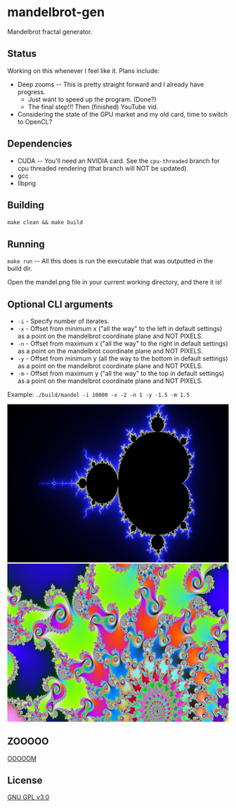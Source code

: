 # mandelbrot-gen
Mandelbrot fractal generator.

## Status
Working on this whenever I feel like it. Plans include:

- Deep zooms -- This is pretty straight forward and I already have progress.
  - Just want to speed up the program. (Done?)
  - The final step!!! Then (finished) YouTube vid.
- Considering the state of the GPU market and my old card, time to switch to OpenCL?

## Dependencies
- CUDA -- You'll need an NVIDIA card. See the `cpu-threaded` branch for cpu threaded rendering (that branch will NOT be updated).
- gcc
- libpng

## Building
`make clean && make build`

## Running
`make run` -- All this does is run the executable that was outputted in the build dir.

Open the mandel.png file in your current working directory, and there it is!

## Optional CLI arguments
- `-i` - Specify number of iterates.
- `-x` - Offset from minimum x ("all the way" to the left in default settings) as a point on the mandelbrot coordinate plane and NOT PIXELS.
- `-n` - Offset from maximum x ("all the way" to the right in default settings) as a point on the mandelbrot coordinate plane and NOT PIXELS.
- `-y` - Offset from minimum y (all the way to the bottom in default settings) as a point on the mandelbrot coordinate plane and NOT PIXELS.
- `-m` - Offset from maximum y ("all the way" to the top in default settings) as a point on the mandelbrot coordinate plane and NOT PIXELS.

Example: `./build/mandel -i 10000 -x -2 -n 1 -y -1.5 -m 1.5`

![mandel.png](readme-assets/mandel.png "mandel.png")
![zoom.png](readme-assets/zoom.png "zoom.png")


## ZOOOOO
[OOOOOM](https://www.youtube.com/watch?v=bwpxdjsLIlw)


## License
[GNU GPL v3.0](LICENSE)

